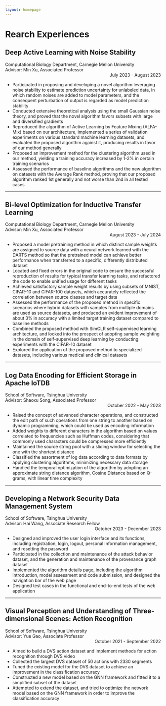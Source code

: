 ```yaml
---
layout: homepage
---
```


# Rearch Experiences

## Deep Active Learning with Noise Stability
<p>
    <div>
        Computational Biology Department, Carnegie Mellon University
        <br />
        Advisor: Min Xu, Associated Professor
        <div style="text-align: right;">July 2023 - August 2023</div>
    </div>
</p>

- Participated in proposing and developing a novel algorithm leveraging noise stability to estimate prediction uncertainty for unlabeled data, in which random noises are added to model parameters, and the consequent perturbation of output is regarded as model prediction stability
- Conducted extensive theoretical analysis using the small Gaussian noise theory, and proved that the novel algorithm favors subsets with large and diversified gradients
- Reproduced the algorithm of Active Learning by Feature Mixing (ALFA-Mix) based on our architecture, implemented a series of validation experiments on various standard machine learning datasets, and evaluated the proposed algorithm against it, producing results in favor of our method generally
- Proposed an improvement method for the clustering algorithm used in our method, yielding a training accuracy increased by 1-2% in certain training scenarios
- Assessed the performance of baseline algorithms and the new algorithm on datasets with the Average Rank method, proving that our proposed algorithm ranked 1st generally and not worse than 2nd in all tested cases

---

## Bi-level Optimization for Inductive Transfer Learning
<p>
    <div>
        Computational Biology Department, Carnegie Mellon University
        <br />
        Advisor: Min Xu, Associated Professor
        <div style="text-align: right;">August 2023 - July 2024</div>
    </div>
</p>

- Proposed a model pretraining method in which distinct sample weights are assigned to source data with a neural network learned with the DARTS method so that the pretrained model can achieve better performance when transferred to a specific, differently distributed dataset
- Located and fixed errors in the original code to ensure the successful reproduction of results for typical transfer learning tasks, and refactored the code to enable unified usage for different tasks
- Achieved satisfactory sample weight results by using subsets of MNIST, CIFAR-10 and CIFAR-100 datasets, which accurately reflected the correlation between source classes and target data
- Assessed the performance of the proposed method in specific scenarios where hybrid datasets with samples from multiple domains are used as source datasets, and produced an evident improvement of about 3% in accuracy with a limited target training dataset compared to baseline methods
- Combined the proposed method with SimCLR self-supervised learning architecture, and looked into the prospect of adopting sample weighting in the domain of self-supervised deep learning by conducting experiments with the CIFAR-10 dataset
- Explored the application of the proposed method to specialized datasets, including various medical and clinical datasets

---

## Log Data Encoding for Efficient Storage in Apache IoTDB
<p>
    <div>
        School of Software, Tsinghua University
        <br />
        Advisor: Shaoxu Song, Associated Professor
        <div style="text-align: right;">October 2022 - May 2023</div>
    </div>
</p>

- Raised the concept of advanced character operations, and constructed the edit path of such operations from one string to another based on dynamic programming, which could be used as encoding information
- Added weights to different characters in the algorithm based on values correlated to frequencies such as Huffman codes, considering that commonly used characters could be compressed more efficiently
- Maintained the source string pool with a sliding window for selecting the one with the shortest distance
- Classified the assortment of log data according to data formats by applying clustering algorithms, minimizing necessary data storage
- Handled the temporal optimization of the algorithm by adopting an approximate string distance algorithm, Cosine Distance based on Q-grams, with linear time complexity

---

## Developing a Network Security Data Management System
<p>
    <div>
        School of Software, Tsinghua University
        <br />
        Advisor: Hai Wang, Associate Research Fellow
        <div style="text-align: right;">October 2023 - December 2023</div>
    </div>
</p>

- Designed and improved the user login interface and its functions, including registration, login, logout, personal information management, and resetting the password
- Participated in the collection and maintenance of the attack behavior dataset, and the generation and maintenance of the provenance graph dataset
- Implemented the algorithm details page, including the algorithm introduction, model assessment and code submission, and designed the navigation bar of the web page
- Designed test cases in the functional and end-to-end tests of the web application

---

## Visual Perception and Understanding of Three-dimensional Scenes: Action Recognition
<p>
    <div>
        School of Software, Tsinghua University
        <br />
        Advisor: Yue Gao, Associate Professor
        <div style="text-align: right;">October 2021 - September 2022</div>
    </div>
</p>

- Aimed to build a DVS action dataset and implement methods for action recognition through DVS video
- Collected the largest DVS dataset of 50 actions with 2330 segments
- Tuned the existing model for the DVS dataset to achieve an improvement in the classification accuracy
- Constructed a new model based on the GNN framework and fitted it to a simplified subset of the dataset
- Attempted to extend the dataset, and tried to optimize the network model based on the GNN framework in order to improve the classification accuracy

